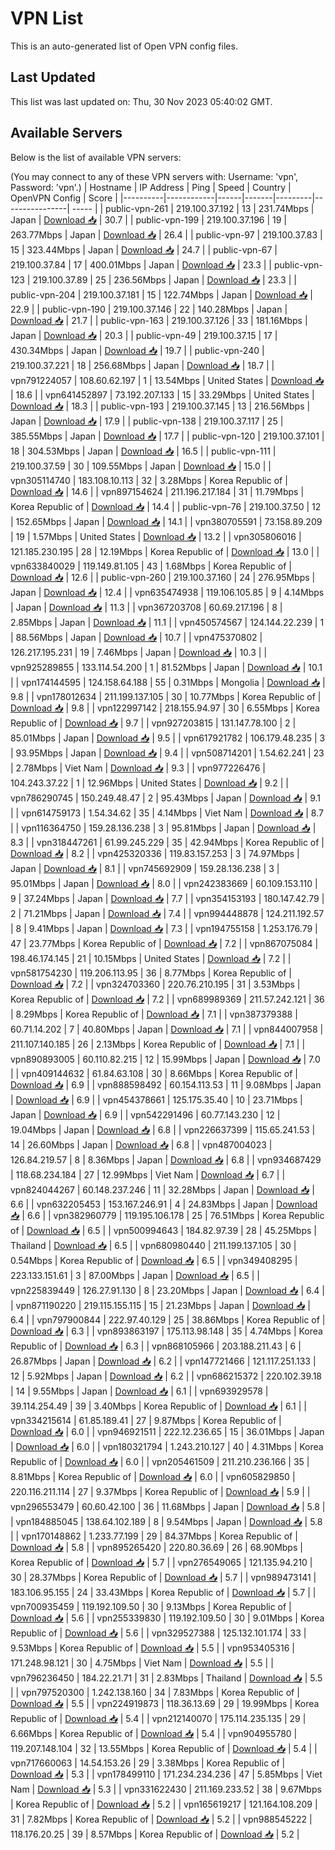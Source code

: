 # VPN List

This is an auto-generated list of Open VPN config files.

## Last Updated

This list was last updated on: Thu, 30 Nov 2023 05:40:02 GMT.

## Available Servers

Below is the list of available VPN servers:

(You may connect to any of these VPN servers with: Username: 'vpn', Password: 'vpn'.)
| Hostname | IP Address | Ping | Speed | Country | OpenVPN Config | Score |
|----------|------------|------|-------|---------|----------------| ----- |
| public-vpn-261 | 219.100.37.192 | 13 | 231.74Mbps | Japan | [Download 📥](./configs/server_0_JP.ovpn) | 30.7 |
| public-vpn-199 | 219.100.37.196 | 19 | 263.77Mbps | Japan | [Download 📥](./configs/server_1_JP.ovpn) | 26.4 |
| public-vpn-97 | 219.100.37.83 | 15 | 323.44Mbps | Japan | [Download 📥](./configs/server_2_JP.ovpn) | 24.7 |
| public-vpn-67 | 219.100.37.84 | 17 | 400.01Mbps | Japan | [Download 📥](./configs/server_3_JP.ovpn) | 23.3 |
| public-vpn-123 | 219.100.37.89 | 25 | 236.56Mbps | Japan | [Download 📥](./configs/server_4_JP.ovpn) | 23.3 |
| public-vpn-204 | 219.100.37.181 | 15 | 122.74Mbps | Japan | [Download 📥](./configs/server_5_JP.ovpn) | 22.9 |
| public-vpn-190 | 219.100.37.146 | 22 | 140.28Mbps | Japan | [Download 📥](./configs/server_6_JP.ovpn) | 21.7 |
| public-vpn-163 | 219.100.37.126 | 33 | 181.16Mbps | Japan | [Download 📥](./configs/server_7_JP.ovpn) | 20.3 |
| public-vpn-49 | 219.100.37.15 | 17 | 430.34Mbps | Japan | [Download 📥](./configs/server_8_JP.ovpn) | 19.7 |
| public-vpn-240 | 219.100.37.221 | 18 | 256.68Mbps | Japan | [Download 📥](./configs/server_9_JP.ovpn) | 18.7 |
| vpn791224057 | 108.60.62.197 | 1 | 13.54Mbps | United States | [Download 📥](./configs/server_10_US.ovpn) | 18.6 |
| vpn641452897 | 73.192.207.133 | 15 | 33.29Mbps | United States | [Download 📥](./configs/server_11_US.ovpn) | 18.3 |
| public-vpn-193 | 219.100.37.145 | 13 | 216.56Mbps | Japan | [Download 📥](./configs/server_12_JP.ovpn) | 17.9 |
| public-vpn-138 | 219.100.37.117 | 25 | 385.55Mbps | Japan | [Download 📥](./configs/server_13_JP.ovpn) | 17.7 |
| public-vpn-120 | 219.100.37.101 | 18 | 304.53Mbps | Japan | [Download 📥](./configs/server_14_JP.ovpn) | 16.5 |
| public-vpn-111 | 219.100.37.59 | 30 | 109.55Mbps | Japan | [Download 📥](./configs/server_15_JP.ovpn) | 15.0 |
| vpn305114740 | 183.108.10.113 | 32 | 3.28Mbps | Korea Republic of | [Download 📥](./configs/server_16_KR.ovpn) | 14.6 |
| vpn897154624 | 211.196.217.184 | 31 | 11.79Mbps | Korea Republic of | [Download 📥](./configs/server_17_KR.ovpn) | 14.4 |
| public-vpn-76 | 219.100.37.50 | 12 | 152.65Mbps | Japan | [Download 📥](./configs/server_18_JP.ovpn) | 14.1 |
| vpn380705591 | 73.158.89.209 | 19 | 1.57Mbps | United States | [Download 📥](./configs/server_19_US.ovpn) | 13.2 |
| vpn305806016 | 121.185.230.195 | 28 | 12.19Mbps | Korea Republic of | [Download 📥](./configs/server_20_KR.ovpn) | 13.0 |
| vpn633840029 | 119.149.81.105 | 43 | 1.68Mbps | Korea Republic of | [Download 📥](./configs/server_21_KR.ovpn) | 12.6 |
| public-vpn-260 | 219.100.37.160 | 24 | 276.95Mbps | Japan | [Download 📥](./configs/server_22_JP.ovpn) | 12.4 |
| vpn635474938 | 119.106.105.85 | 9 | 4.14Mbps | Japan | [Download 📥](./configs/server_23_JP.ovpn) | 11.3 |
| vpn367203708 | 60.69.217.196 | 8 | 2.85Mbps | Japan | [Download 📥](./configs/server_24_JP.ovpn) | 11.1 |
| vpn450574567 | 124.144.22.239 | 1 | 88.56Mbps | Japan | [Download 📥](./configs/server_25_JP.ovpn) | 10.7 |
| vpn475370802 | 126.217.195.231 | 19 | 7.46Mbps | Japan | [Download 📥](./configs/server_26_JP.ovpn) | 10.3 |
| vpn925289855 | 133.114.54.200 | 1 | 81.52Mbps | Japan | [Download 📥](./configs/server_27_JP.ovpn) | 10.1 |
| vpn174144595 | 124.158.64.188 | 55 | 0.31Mbps | Mongolia | [Download 📥](./configs/server_28_MN.ovpn) | 9.8 |
| vpn178012634 | 211.199.137.105 | 30 | 10.77Mbps | Korea Republic of | [Download 📥](./configs/server_29_KR.ovpn) | 9.8 |
| vpn122997142 | 218.155.94.97 | 30 | 6.55Mbps | Korea Republic of | [Download 📥](./configs/server_30_KR.ovpn) | 9.7 |
| vpn927203815 | 131.147.78.100 | 2 | 85.01Mbps | Japan | [Download 📥](./configs/server_31_JP.ovpn) | 9.5 |
| vpn617921782 | 106.179.48.235 | 3 | 93.95Mbps | Japan | [Download 📥](./configs/server_32_JP.ovpn) | 9.4 |
| vpn508714201 | 1.54.62.241 | 23 | 2.78Mbps | Viet Nam | [Download 📥](./configs/server_33_VN.ovpn) | 9.3 |
| vpn977226476 | 104.243.37.22 | 1 | 12.96Mbps | United States | [Download 📥](./configs/server_34_US.ovpn) | 9.2 |
| vpn786290745 | 150.249.48.47 | 2 | 95.43Mbps | Japan | [Download 📥](./configs/server_35_JP.ovpn) | 9.1 |
| vpn614759173 | 1.54.34.62 | 35 | 4.14Mbps | Viet Nam | [Download 📥](./configs/server_36_VN.ovpn) | 8.7 |
| vpn116364750 | 159.28.136.238 | 3 | 95.81Mbps | Japan | [Download 📥](./configs/server_37_JP.ovpn) | 8.3 |
| vpn318447261 | 61.99.245.229 | 35 | 42.94Mbps | Korea Republic of | [Download 📥](./configs/server_38_KR.ovpn) | 8.2 |
| vpn425320336 | 119.83.157.253 | 3 | 74.97Mbps | Japan | [Download 📥](./configs/server_39_JP.ovpn) | 8.1 |
| vpn745692909 | 159.28.136.238 | 3 | 95.01Mbps | Japan | [Download 📥](./configs/server_40_JP.ovpn) | 8.0 |
| vpn242383669 | 60.109.153.110 | 9 | 37.24Mbps | Japan | [Download 📥](./configs/server_41_JP.ovpn) | 7.7 |
| vpn354153193 | 180.147.42.79 | 2 | 71.21Mbps | Japan | [Download 📥](./configs/server_42_JP.ovpn) | 7.4 |
| vpn994448878 | 124.211.192.57 | 8 | 9.41Mbps | Japan | [Download 📥](./configs/server_43_JP.ovpn) | 7.3 |
| vpn194755158 | 1.253.176.79 | 47 | 23.77Mbps | Korea Republic of | [Download 📥](./configs/server_44_KR.ovpn) | 7.2 |
| vpn867075084 | 198.46.174.145 | 21 | 10.15Mbps | United States | [Download 📥](./configs/server_45_US.ovpn) | 7.2 |
| vpn581754230 | 119.206.113.95 | 36 | 8.77Mbps | Korea Republic of | [Download 📥](./configs/server_46_KR.ovpn) | 7.2 |
| vpn324703360 | 220.76.210.195 | 31 | 3.53Mbps | Korea Republic of | [Download 📥](./configs/server_47_KR.ovpn) | 7.2 |
| vpn689989369 | 211.57.242.121 | 36 | 8.29Mbps | Korea Republic of | [Download 📥](./configs/server_48_KR.ovpn) | 7.1 |
| vpn387379388 | 60.71.14.202 | 7 | 40.80Mbps | Japan | [Download 📥](./configs/server_49_JP.ovpn) | 7.1 |
| vpn844007958 | 211.107.140.185 | 26 | 2.13Mbps | Korea Republic of | [Download 📥](./configs/server_50_KR.ovpn) | 7.1 |
| vpn890893005 | 60.110.82.215 | 12 | 15.99Mbps | Japan | [Download 📥](./configs/server_51_JP.ovpn) | 7.0 |
| vpn409144632 | 61.84.63.108 | 30 | 8.66Mbps | Korea Republic of | [Download 📥](./configs/server_52_KR.ovpn) | 6.9 |
| vpn888598492 | 60.154.113.53 | 11 | 9.08Mbps | Japan | [Download 📥](./configs/server_53_JP.ovpn) | 6.9 |
| vpn454378661 | 125.175.35.40 | 10 | 23.71Mbps | Japan | [Download 📥](./configs/server_54_JP.ovpn) | 6.9 |
| vpn542291496 | 60.77.143.230 | 12 | 19.04Mbps | Japan | [Download 📥](./configs/server_55_JP.ovpn) | 6.8 |
| vpn226637399 | 115.65.241.53 | 14 | 26.60Mbps | Japan | [Download 📥](./configs/server_56_JP.ovpn) | 6.8 |
| vpn487004023 | 126.84.219.57 | 8 | 8.36Mbps | Japan | [Download 📥](./configs/server_57_JP.ovpn) | 6.8 |
| vpn934687429 | 118.68.234.184 | 27 | 12.99Mbps | Viet Nam | [Download 📥](./configs/server_58_VN.ovpn) | 6.7 |
| vpn824044267 | 60.148.237.246 | 11 | 32.28Mbps | Japan | [Download 📥](./configs/server_59_JP.ovpn) | 6.6 |
| vpn632205453 | 153.167.246.91 | 4 | 24.83Mbps | Japan | [Download 📥](./configs/server_60_JP.ovpn) | 6.6 |
| vpn382960779 | 119.195.106.178 | 25 | 76.51Mbps | Korea Republic of | [Download 📥](./configs/server_61_KR.ovpn) | 6.5 |
| vpn500994643 | 184.82.97.39 | 28 | 45.25Mbps | Thailand | [Download 📥](./configs/server_62_TH.ovpn) | 6.5 |
| vpn680980440 | 211.199.137.105 | 30 | 0.54Mbps | Korea Republic of | [Download 📥](./configs/server_63_KR.ovpn) | 6.5 |
| vpn349408295 | 223.133.151.61 | 3 | 87.00Mbps | Japan | [Download 📥](./configs/server_64_JP.ovpn) | 6.5 |
| vpn225839449 | 126.27.91.130 | 8 | 23.20Mbps | Japan | [Download 📥](./configs/server_65_JP.ovpn) | 6.4 |
| vpn871190220 | 219.115.155.115 | 15 | 21.23Mbps | Japan | [Download 📥](./configs/server_66_JP.ovpn) | 6.4 |
| vpn797900844 | 222.97.40.129 | 25 | 38.86Mbps | Korea Republic of | [Download 📥](./configs/server_67_KR.ovpn) | 6.3 |
| vpn893863197 | 175.113.98.148 | 35 | 4.74Mbps | Korea Republic of | [Download 📥](./configs/server_68_KR.ovpn) | 6.3 |
| vpn868105966 | 203.188.211.43 | 6 | 26.87Mbps | Japan | [Download 📥](./configs/server_69_JP.ovpn) | 6.2 |
| vpn147721466 | 121.117.251.133 | 12 | 5.92Mbps | Japan | [Download 📥](./configs/server_70_JP.ovpn) | 6.2 |
| vpn686215372 | 220.102.39.18 | 14 | 9.55Mbps | Japan | [Download 📥](./configs/server_71_JP.ovpn) | 6.1 |
| vpn693929578 | 39.114.254.49 | 39 | 3.40Mbps | Korea Republic of | [Download 📥](./configs/server_72_KR.ovpn) | 6.1 |
| vpn334215614 | 61.85.189.41 | 27 | 9.87Mbps | Korea Republic of | [Download 📥](./configs/server_73_KR.ovpn) | 6.0 |
| vpn946921511 | 222.12.236.65 | 15 | 36.01Mbps | Japan | [Download 📥](./configs/server_74_JP.ovpn) | 6.0 |
| vpn180321794 | 1.243.210.127 | 40 | 4.31Mbps | Korea Republic of | [Download 📥](./configs/server_75_KR.ovpn) | 6.0 |
| vpn205461509 | 211.210.236.166 | 35 | 8.81Mbps | Korea Republic of | [Download 📥](./configs/server_76_KR.ovpn) | 6.0 |
| vpn605829850 | 220.116.211.114 | 27 | 9.37Mbps | Korea Republic of | [Download 📥](./configs/server_77_KR.ovpn) | 5.9 |
| vpn296553479 | 60.60.42.100 | 36 | 11.68Mbps | Japan | [Download 📥](./configs/server_78_JP.ovpn) | 5.8 |
| vpn184885045 | 138.64.102.189 | 8 | 9.54Mbps | Japan | [Download 📥](./configs/server_79_JP.ovpn) | 5.8 |
| vpn170148862 | 1.233.77.199 | 29 | 84.37Mbps | Korea Republic of | [Download 📥](./configs/server_80_KR.ovpn) | 5.8 |
| vpn895265420 | 220.80.36.69 | 26 | 68.90Mbps | Korea Republic of | [Download 📥](./configs/server_81_KR.ovpn) | 5.7 |
| vpn276549065 | 121.135.94.210 | 30 | 28.37Mbps | Korea Republic of | [Download 📥](./configs/server_82_KR.ovpn) | 5.7 |
| vpn989473141 | 183.106.95.155 | 24 | 33.43Mbps | Korea Republic of | [Download 📥](./configs/server_83_KR.ovpn) | 5.7 |
| vpn700935459 | 119.192.109.50 | 30 | 9.13Mbps | Korea Republic of | [Download 📥](./configs/server_84_KR.ovpn) | 5.6 |
| vpn255339830 | 119.192.109.50 | 30 | 9.01Mbps | Korea Republic of | [Download 📥](./configs/server_85_KR.ovpn) | 5.6 |
| vpn329527388 | 125.132.101.174 | 33 | 9.53Mbps | Korea Republic of | [Download 📥](./configs/server_86_KR.ovpn) | 5.5 |
| vpn953405316 | 171.248.98.121 | 30 | 4.75Mbps | Viet Nam | [Download 📥](./configs/server_87_VN.ovpn) | 5.5 |
| vpn796236450 | 184.22.21.71 | 31 | 2.83Mbps | Thailand | [Download 📥](./configs/server_88_TH.ovpn) | 5.5 |
| vpn797520300 | 1.242.138.160 | 34 | 7.83Mbps | Korea Republic of | [Download 📥](./configs/server_89_KR.ovpn) | 5.5 |
| vpn224919873 | 118.36.13.69 | 29 | 19.99Mbps | Korea Republic of | [Download 📥](./configs/server_90_KR.ovpn) | 5.4 |
| vpn212140070 | 175.114.235.135 | 29 | 6.66Mbps | Korea Republic of | [Download 📥](./configs/server_91_KR.ovpn) | 5.4 |
| vpn904955780 | 119.207.148.104 | 32 | 13.55Mbps | Korea Republic of | [Download 📥](./configs/server_92_KR.ovpn) | 5.4 |
| vpn717660063 | 14.54.153.26 | 29 | 3.38Mbps | Korea Republic of | [Download 📥](./configs/server_93_KR.ovpn) | 5.3 |
| vpn178499110 | 171.234.234.236 | 47 | 5.85Mbps | Viet Nam | [Download 📥](./configs/server_94_VN.ovpn) | 5.3 |
| vpn331622430 | 211.169.233.52 | 38 | 9.67Mbps | Korea Republic of | [Download 📥](./configs/server_95_KR.ovpn) | 5.2 |
| vpn165619217 | 121.164.108.209 | 31 | 7.82Mbps | Korea Republic of | [Download 📥](./configs/server_96_KR.ovpn) | 5.2 |
| vpn988545222 | 118.176.20.25 | 39 | 8.57Mbps | Korea Republic of | [Download 📥](./configs/server_97_KR.ovpn) | 5.2 |

